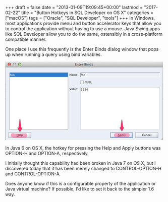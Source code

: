 +++
draft       = false
date        = "2013-01-09T19:09:45+00:00"
lastmod     = "2017-02-22"
title       = "Button Hotkeys in SQL Developer on OS X"
categories  = ["macOS"]
tags        = ["Oracle", "SQL Developer", "tools"]
+++
In Windows, most applications provide menu and button accelerator keys that allow you to control the application without having to use a mouse. Java Swing apps like SQL Developer allow you to do the same, ostensibly in a cross-platform compatible manner. 

One place I use this frequently is the Enter Binds dialog window that pops up when running a query using bind variables. 

![](/img/2013-01-09-button-hotkeys-in-sql-developer-on-os-x/f953827dc3e74e57df43fd0e48ff22b40ce119efaa74ce3712fd989522b02a6f.png)

In Java 6 on OS X, the hotkey for pressing the Help and Apply buttons was OPTION-H and OPTION-A, respectively.

I initially thought this capability had been broken in Java 7 on OS X, but I discovered today that it has been merely changed to CONTROL-OPTION-H and CONTROL-OPTION-A. 

Does anyone know if this is a configurable property of the application or Java virtual machine? If possible, I'd like to set it back to the simpler 1.6 way.